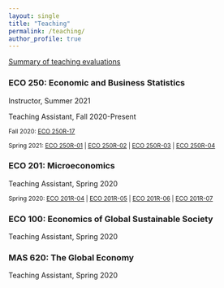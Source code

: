 ```yaml
---
layout: single
title: "Teaching"
permalink: /teaching/
author_profile: true
---
```


[Summary of teaching evaluations](https://satyaki4.github.io/files/summary_of_evaluations.pdf)

### ECO 250: Economic and Business Statistics
Instructor, Summer 2021
<div style="display: none; text-align: justify; line-height: 1.2" >
<br/><small>Summer 2021: [ECO 250-01][eco_250_01]</small><br>
</div>

[eco_250_01]: https://satyaki4.github.io/files/Summer_2021_ECO_250-01_course_evaluation.pdf

Teaching Assistant, Fall 2020-Present

<small>Fall 2020: [ECO 250R-17][eco_250R_17]</small>

[eco_250R_17]: https://satyaki4.github.io/files/Fall_2020_ECO_250R_17_course_evaluation.pdf

<small>Spring 2021: [ECO 250R-01][eco_250R_01] | [ECO 250R-02][eco_250R_02] | [ECO 250R-03][eco_250R_03] | [ECO 250R-04][eco_250R_04]</small>

[eco_250R_01]: https://satyaki4.github.io/files/Spring_2021_ECO_250R_01_course_evaluation.pdf
[eco_250R_02]: https://satyaki4.github.io/files/Spring_2021_ECO_250R_02_course_evaluation.pdf
[eco_250R_03]: https://satyaki4.github.io/files/Spring_2021_ECO_250R_03_course_evaluation.pdf
[eco_250R_04]: https://satyaki4.github.io/files/Spring_2021_ECO_250R_04_course_evaluation.pdf

### ECO 201: Microeconomics
Teaching Assistant, Spring 2020

<small>Spring 2020: [ECO 201R-04][eco_201R_04] | [ECO 201R-05][eco_201R_05] | [ECO 201R-06][eco_201R_06] | [ECO 201R-07][eco_201R_07]</small>

[eco_201R_04]: https://satyaki4.github.io/files/Spring_2020_ECO_201R_04_course_evaluation.pdf
[eco_201R_05]: https://satyaki4.github.io/files/Spring_2020_ECO_201R_05_course_evaluation.pdf
[eco_201R_06]: https://satyaki4.github.io/files/Spring_2020_ECO_201R_06_course_evaluation.pdf
[eco_201R_07]: https://satyaki4.github.io/files/Spring_2020_ECO_201R_07_course_evaluation.pdf

### ECO 100: Economics of Global Sustainable Society
Teaching Assistant, Spring 2020

### MAS 620: The Global Economy
Teaching Assistant, Spring 2020